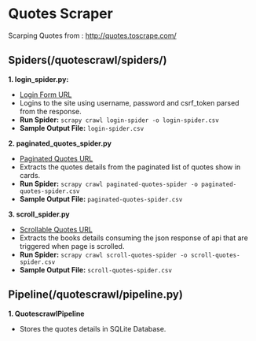 # Quotes Scraper

Scarping Quotes from : http://quotes.toscrape.com/

## Spiders(/quotescrawl/spiders/)

**1. login_spider.py:**

-   [Login Form URL](http://quotes.toscrape.com/login)
-   Logins to the site using username, password and csrf_token parsed from the response.
-   **Run Spider:** `scrapy crawl login-spider -o login-spider.csv`
-   **Sample Output File:** `login-spider.csv`

**2. paginated_quotes_spider.py**

-   [Paginated Quotes URL](http://quotes.toscrape.com/)
-   Extracts the quotes details from the paginated list of quotes show in cards.
-   **Run Spider:** `scrapy crawl paginated-quotes-spider -o paginated-quotes-spider.csv`
-   **Sample Output File:** `paginated-quotes-spider.csv`

**3. scroll_spider.py**

-   [Scrollable Quotes URL](http://quotes.toscrape.com/scroll)
-   Extracts the books details consuming the json response of api that are triggered when page is scrolled.
-   **Run Spider:** `scrapy crawl scroll-quotes-spider -o scroll-quotes-spider.csv`
-   **Sample Output File:** `scroll-quotes-spider.csv`

## Pipeline(/quotescrawl/pipeline.py)

**1. QuotescrawlPipeline**

-   Stores the quotes details in SQLite Database.
